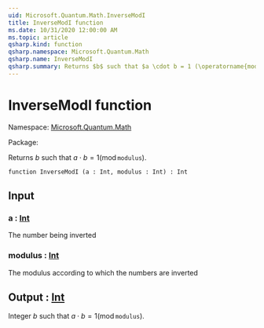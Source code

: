 ```yaml
---
uid: Microsoft.Quantum.Math.InverseModI
title: InverseModI function
ms.date: 10/31/2020 12:00:00 AM
ms.topic: article
qsharp.kind: function
qsharp.namespace: Microsoft.Quantum.Math
qsharp.name: InverseModI
qsharp.summary: Returns $b$ such that $a \cdot b = 1 (\operatorname{mod} \texttt{modulus})$.
---
```


# InverseModI function

Namespace: [Microsoft.Quantum.Math](xref:Microsoft.Quantum.Math)

Package: [](https://nuget.org/packages/)


Returns $b$ such that $a \cdot b = 1 (\operatorname{mod} \texttt{modulus})$.

```qsharp
function InverseModI (a : Int, modulus : Int) : Int
```


## Input

### a : [Int](xref:microsoft.quantum.lang-ref.int)

The number being inverted


### modulus : [Int](xref:microsoft.quantum.lang-ref.int)

The modulus according to which the numbers are inverted



## Output : [Int](xref:microsoft.quantum.lang-ref.int)

Integer $b$ such that $a \cdot b = 1 (\operatorname{mod} \texttt{modulus})$.